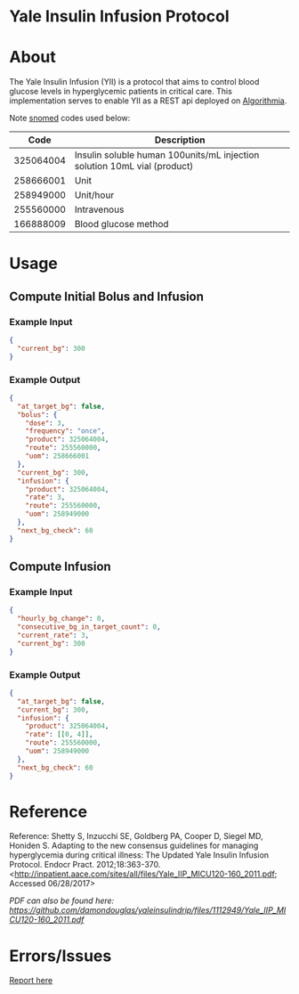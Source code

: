 Yale Insulin Infusion Protocol
==============================

# About

The Yale Insulin Infusion (YII) is a protocol that aims to control blood glucose levels in hyperglycemic patients in critical care.  This implementation serves to enable YII as a REST api deployed on [Algorithmia](https://algorithmia.com/).

Note [snomed](http://browser.ihtsdotools.org/) codes used below:

| Code       | Description |
| ---------- | ----------- |
| 325064004  | Insulin soluble human 100units/mL injection solution 10mL vial (product) |
| 258666001  | Unit |
| 258949000  | Unit/hour |
| 255560000  | Intravenous |
| 166888009  | Blood glucose method |

# Usage

## Compute Initial Bolus and Infusion
### Example Input

```json
{
  "current_bg": 300
}
```
### Example Output

```json
{
  "at_target_bg": false,
  "bolus": {
    "dose": 3,
    "frequency": "once",
    "product": 325064004,
    "route": 255560000,
    "uom": 258666001
  },
  "current_bg": 300,
  "infusion": {
    "product": 325064004,
    "rate": 3,
    "route": 255560000,
    "uom": 258949000
  },
  "next_bg_check": 60
}

```

## Compute Infusion

### Example Input

```json
{
  "hourly_bg_change": 0,
  "consecutive_bg_in_target_count": 0,
  "current_rate": 3,
  "current_bg": 300
}
```

### Example Output

```json
{
  "at_target_bg": false,
  "current_bg": 300,
  "infusion": {
    "product": 325064004,
    "rate": [[0, 4]],
    "route": 255560000,
    "uom": 258949000
  },
  "next_bg_check": 60
}
```

# Reference

Reference:
Shetty S, Inzucchi SE, Goldberg PA, Cooper D, Siegel MD, Honiden S.
Adapting to the new consensus guidelines for managing hyperglycemia
during critical illness: The Updated Yale Insulin Infusion Protocol.
Endocr Pract. 2012;18:363-370.
<http://inpatient.aace.com/sites/all/files/Yale_IIP_MICU120-160_2011.pdf;
Accessed 06/28/2017>

_PDF can also be found here: https://github.com/damondouglas/yaleinsulindrip/files/1112949/Yale_IIP_MICU120-160_2011.pdf_

# Errors/Issues

[Report here](https://github.com/damondouglas/yaleinsulindrip/issues)
